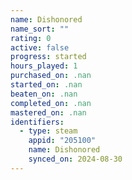 ```yaml
---
name: Dishonored
name_sort: ""
rating: 0
active: false
progress: started
hours_played: 1
purchased_on: .nan
started_on: .nan
beaten_on: .nan
completed_on: .nan
mastered_on: .nan
identifiers:
  - type: steam
    appid: "205100"
    name: Dishonored
    synced_on: 2024-08-30
---
```

